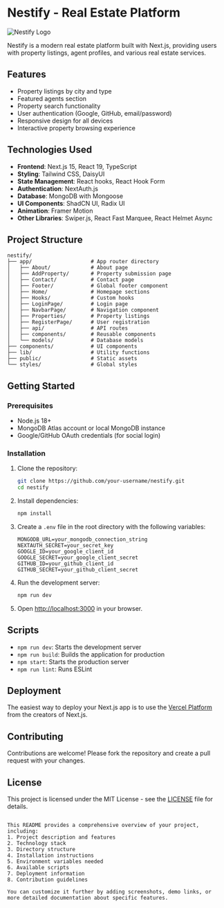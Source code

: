 
# Nestify - Real Estate Platform

![Nestify Logo](https://i.ibb.co.com/mFbMTzHT/Nestify.png)

Nestify is a modern real estate platform built with Next.js, providing users with property listings, agent profiles, and various real estate services.

## Features

- Property listings by city and type
- Featured agents section
- Property search functionality
- User authentication (Google, GitHub, email/password)
- Responsive design for all devices
- Interactive property browsing experience

## Technologies Used

- **Frontend**: Next.js 15, React 19, TypeScript
- **Styling**: Tailwind CSS, DaisyUI
- **State Management**: React hooks, React Hook Form
- **Authentication**: NextAuth.js
- **Database**: MongoDB with Mongoose
- **UI Components**: ShadCN UI, Radix UI
- **Animation**: Framer Motion
- **Other Libraries**: Swiper.js, React Fast Marquee, React Helmet Async

## Project Structure

```
nestify/
├── app/                   # App router directory
│   ├── About/             # About page
│   ├── AddProperty/       # Property submission page
│   ├── Contact/           # Contact page
│   ├── Footer/            # Global footer component
│   ├── Home/              # Homepage sections
│   ├── Hooks/             # Custom hooks
│   ├── LoginPage/         # Login page
│   ├── NavbarPage/        # Navigation component
│   ├── Properties/        # Property listings
│   ├── RegisterPage/      # User registration
│   ├── api/               # API routes
│   ├── components/        # Reusable components
│   └── models/            # Database models
├── components/            # UI components
├── lib/                   # Utility functions
├── public/                # Static assets
└── styles/                # Global styles
```

## Getting Started

### Prerequisites

- Node.js 18+
- MongoDB Atlas account or local MongoDB instance
- Google/GitHub OAuth credentials (for social login)

### Installation

1. Clone the repository:
   ```bash
   git clone https://github.com/your-username/nestify.git
   cd nestify
   ```

2. Install dependencies:
   ```bash
   npm install
   ```

3. Create a `.env` file in the root directory with the following variables:
   ```
   MONGODB_URL=your_mongodb_connection_string
   NEXTAUTH_SECRET=your_secret_key
   GOOGLE_ID=your_google_client_id
   GOOGLE_SECRET=your_google_client_secret
   GITHUB_ID=your_github_client_id
   GITHUB_SECRET=your_github_client_secret
   ```

4. Run the development server:
   ```bash
   npm run dev
   ```

5. Open [http://localhost:3000](http://localhost:3000) in your browser.

## Scripts

- `npm run dev`: Starts the development server
- `npm run build`: Builds the application for production
- `npm start`: Starts the production server
- `npm run lint`: Runs ESLint

## Deployment

The easiest way to deploy your Next.js app is to use the [Vercel Platform](https://vercel.com/new?utm_medium=default-template&filter=next.js&utm_source=create-next-app&utm_campaign=create-next-app-readme) from the creators of Next.js.

## Contributing

Contributions are welcome! Please fork the repository and create a pull request with your changes.

## License

This project is licensed under the MIT License - see the [LICENSE](LICENSE) file for details.
```

This README provides a comprehensive overview of your project, including:
1. Project description and features
2. Technology stack
3. Directory structure
4. Installation instructions
5. Environment variables needed
6. Available scripts
7. Deployment information
8. Contribution guidelines

You can customize it further by adding screenshots, demo links, or more detailed documentation about specific features.
